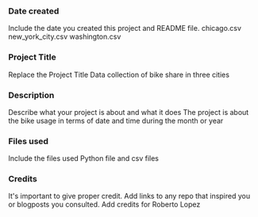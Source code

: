 ### Date created
Include the date you created this project and README file.
chicago.csv
new_york_city.csv
washington.csv
### Project Title
Replace the Project Title
Data collection of bike share in three cities
### Description
Describe what your project is about and what it does
The project is about the bike usage in terms of date and time during the month or year
### Files used
Include the files used
Python file and csv files 
### Credits
It's important to give proper credit. Add links to any repo that inspired you or blogposts you consulted.
Add credits for Roberto Lopez
